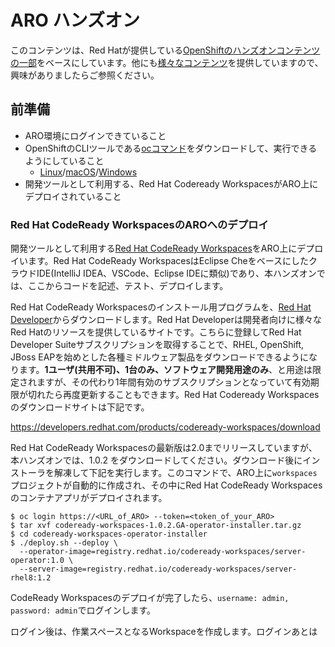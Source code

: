 # ARO ハンズオン

このコンテンツは、Red Hatが提供している[OpenShiftのハンズオンコンテンツの一部](https://github.com/RedHat-Middleware-Workshops/cloud-native-workshop-v2m1-guides)をベースにしています。他にも[様々なコンテンツ](https://github.com/RedHat-Middleware-Workshops)を提供していますので、興味がありましたらご参照ください。

## 前準備
- ARO環境にログインできていること
- OpenShiftのCLIツールである[ocコマンド](https://mirror.openshift.com/pub/openshift-v3/clients/3.11.154/)をダウンロードして、実行できるようにしていること
  - [Linux](https://mirror.openshift.com/pub/openshift-v3/clients/3.11.154/linux/)/[macOS](https://mirror.openshift.com/pub/openshift-v3/clients/3.11.154/macosx/)/[Windows](https://mirror.openshift.com/pub/openshift-v3/clients/3.11.154/windows/)
- 開発ツールとして利用する、Red Hat Codeready WorkspacesがARO上にデプロイされていること

### Red Hat CodeReady WorkspacesのAROへのデプロイ
開発ツールとして利用する[Red Hat CodeReady Workspaces](https://developers.redhat.com/products/codeready-workspaces/overview)をARO上にデプロイいます。Red Hat CodeReady WorkspacesはEclipse CheをベースにしたクラウドIDE(IntelliJ IDEA、VSCode、Eclipse IDEに類似)であり、本ハンズオンでは、ここからコードを記述、テスト、デプロイします。

Red Hat CodeReady Workspacesのインストール用プログラムを、[Red Hat Developer](https://developers.redhat.com/)からダウンロードします。Red Hat Developerは開発者向けに様々なRed Hatのリソースを提供しているサイトです。こちらに登録してRed Hat Developer Suiteサブスクリプションを取得することで、RHEL, OpenShift, JBoss EAPを始めとした各種ミドルウェア製品をダウンロードできるようになります。**1ユーザ(共用不可)、1台のみ、ソフトウェア開発用途のみ**、と用途は限定されますが、その代わり1年間有効のサブスクリプションとなっていて有効期限が切れたら再度更新することもできます。Red Hat Codeready Workspacesのダウンロードサイトは下記です。

https://developers.redhat.com/products/codeready-workspaces/download



Red Hat CodeReady Workspacesの最新版は2.0までリリースしていますが、本ハンズオンでは、1.0.2 をダウンロードしてください。ダウンロード後にインストーラを解凍して下記を実行します。このコマンドで、ARO上に`workspaces`プロジェクトが自動的に作成され、その中にRed Hat CodeReady Workspacesのコンテナアプリがデプロイされます。

```
$ oc login https://<URL_of_ARO> --token=<token_of_your_ARO>
$ tar xvf codeready-workspaces-1.0.2.GA-operator-installer.tar.gz
$ cd codeready-workspaces-operator-installer
$ ./deploy.sh --deploy \
  --operator-image=registry.redhat.io/codeready-workspaces/server-operator:1.0 \
  --server-image=registry.redhat.io/codeready-workspaces/server-rhel8:1.2
```

CodeReady Workspacesのデプロイが完了したら、`username: admin, password: admin`でログインします。



ログイン後は、作業スペースとなるWorkspaceを作成します。ログインあとは

